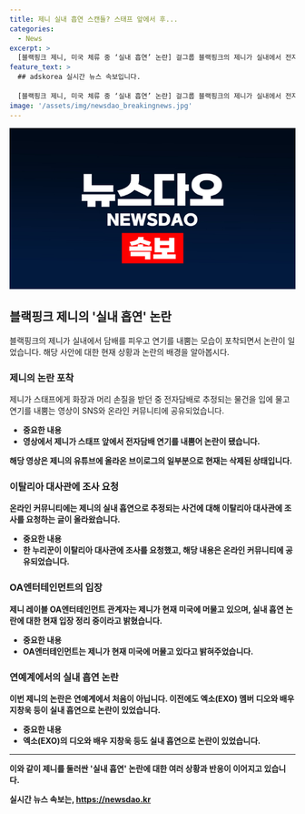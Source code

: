 ```yaml
---
title: 제니 실내 흡연 스캔들? 스태프 앞에서 후...
categories:
  - News
excerpt: >
  [블랙핑크 제니, 미국 체류 중 ‘실내 흡연’ 논란] 걸그룹 블랙핑크의 제니가 실내에서 전자담배를 피워 스태프에 연기를 내뿜는 영상이 논란이 되고 있다. 이에 대한 논란은 SNS와 온라인 커뮤니티에 번지면서 이탈리아 대사관에 신고까지 들어왔다. 현재 제니는 미국 체류 중이며, 레이블은 입장 정리 중이라 밝혀 현황을 주시하고 있다. 이는 연예계에서 벌어지는 유명인의 실내 흡연 논란 중 하나로, 이전에도 이와 관련한 사례들이 있었다.
feature_text: >
  ## adskorea 실시간 뉴스 속보입니다.

  [블랙핑크 제니, 미국 체류 중 ‘실내 흡연’ 논란] 걸그룹 블랙핑크의 제니가 실내에서 전자담배를 피워 스태프에 연기를 내뿜는 영상이 논란이 되고 있다. 이에 대한 논란은 SNS와 온라인 커뮤니티에 번지면서 이탈리아 대사관에 신고까지 들어왔다. 현재 제니는 미국 체류 중이며, 레이블은 입장 정리 중이라 밝혀 현황을 주시하고 있다. 이는 연예계에서 벌어지는 유명인의 실내 흡연 논란 중 하나로, 이전에도 이와 관련한 사례들이 있었다.
image: '/assets/img/newsdao_breakingnews.jpg'
---
```


<p><img src="/assets/img/newsdao_breakingnews.jpg" alt="adskorea 속보" /></p>

<h2 data-ke-size="size26">블랙핑크 제니의 '실내 흡연' 논란</h2>

<p data-ke-size="size16">블랙핑크의 제니가 실내에서 담배를 피우고 연기를 내뿜는 모습이 포착되면서 논란이 일었습니다. 해당 사안에 대한 현재 상황과 논란의 배경을 알아봅시다.</p>

<h3>제니의 논란 포착</h3>

<p data-ke-size="size16">제니가 스태프에게 화장과 머리 손질을 받던 중 전자담배로 추정되는 물건을 입에 물고 연기를 내뿜는 영상이 SNS와 온라인 커뮤니티에 공유되었습니다.</p>

<ul>
    <li><b>중요한 내용</li>
    <li>영상에서 제니가 스태프 앞에서 전자담배 연기를 내뿜어 논란이 됐습니다.</li>
</ul>

<p data-ke-size="size16">해당 영상은 제니의 유튜브에 올라온 브이로그의 일부분으로 현재는 삭제된 상태입니다.</p>

<h3>이탈리아 대사관에 조사 요청</h3>

<p data-ke-size="size16">온라인 커뮤니티에는 제니의 실내 흡연으로 추정되는 사건에 대해 이탈리아 대사관에 조사를 요청하는 글이 올라왔습니다.</p>

<ul>
    <li><b>중요한 내용</li>
    <li>한 누리꾼이 이탈리아 대사관에 조사를 요청했고, 해당 내용은 온라인 커뮤니티에 공유되었습니다.</li>
</ul>

<h3>OA엔터테인먼트의 입장</h3>

<p data-ke-size="size16">제니 레이블 OA엔터테인먼트 관계자는 제니가 현재 미국에 머물고 있으며, 실내 흡연 논란에 대한 현재 입장 정리 중이라고 밝혔습니다.</p>

<ul>
    <li><b>중요한 내용</li>
    <li>OA엔터테인먼트는 제니가 현재 미국에 머물고 있다고 밝혀주었습니다.</li>
</ul>

<h3>연예계에서의 실내 흡연 논란</h3>

<p data-ke-size="size16">이번 제니의 논란은 연예계에서 처음이 아닙니다. 이전에도 엑소(EXO) 멤버 디오와 배우 지창욱 등이 실내 흡연으로 논란이 있었습니다.</p>

<ul>
    <li><b>중요한 내용</li>
    <li>엑소(EXO)의 디오와 배우 지창욱 등도 실내 흡연으로 논란이 있었습니다.</li>
</ul>

<hr>

<p data-ke-size="size16">이와 같이 제니를 둘러싼 '실내 흡연' 논란에 대한 여러 상황과 반응이 이어지고 있습니다.</p>
실시간 뉴스 속보는, <a href="https://newsdao.kr" rel="dofollow">https://newsdao.kr</a>


